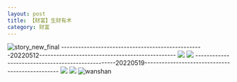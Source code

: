 ```yaml
---
layout: post
title: 【财富】生财有术
category: 财富
---
```

![story_new_final](http://rh8cub8wq.hd-bkt.clouddn.com/img/story_new_final_0322.png)
--------------------------------------------------20220512------------------------------------------------
![](http://rfbyavrvr.hd-bkt.clouddn.com/img/factors-220513-4.png)
![](http://rfbyavrvr.hd-bkt.clouddn.com/img/factors-220513-5.png)
--------------------------------------------------20220519------------------------------------------------
![](http://rfbyavrvr.hd-bkt.clouddn.com/img/factors-220519-2.jpg)
![](http://rfbyavrvr.hd-bkt.clouddn.com/img/factors-220519-3.jpg)
![wanshan](http://rh8cub8wq.hd-bkt.clouddn.com/img/wanshan.png)
  




